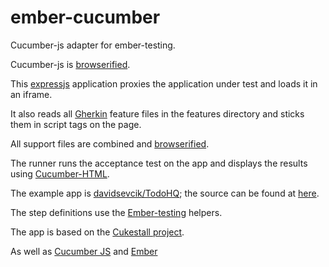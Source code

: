 ember-cucumber
==============

Cucumber-js adapter for ember-testing.

Cucumber-js is [browserified](https://github.com/substack/node-browserify).

This [expressjs](https://github.com/visionmedia/express) application proxies the application under test and loads it in an iframe.

It also reads all [Gherkin](https://github.com/cucumber/gherkin) feature files in the features directory and sticks them in script tags on the page.

All support files are combined and [browserified](https://github.com/substack/node-browserify).

The runner runs the acceptance test on the app and displays the results using [Cucumber-HTML](https://github.com/cucumber/cucumber-html).

The example app is [davidsevcik/TodoHQ](http://todohq.heroku.com); the source can be found at [here](https://github.com/davidsevcik/todohq).

The step definitions use the [Ember-testing](http://emberjs.com/guides/testing/integration/) helpers.

The app is based on the [Cukestall project](https://github.com/jbpros/cukestall).

As well as [Cucumber JS](https://github.com/cucumber/cucumber-js) and [Ember](https://github.com/emberjs/ember.js])
